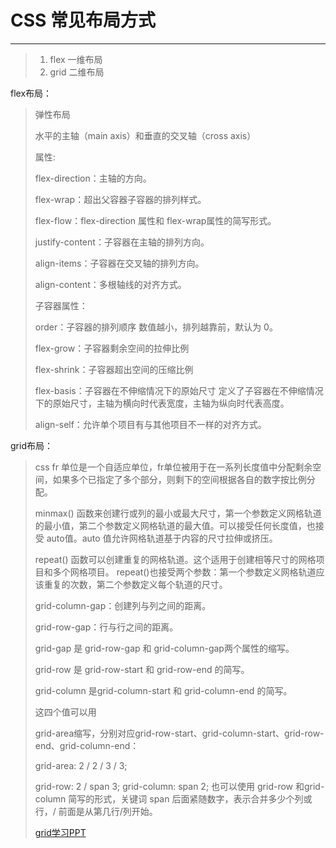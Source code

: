 # CSS 常见布局方式

------

>  1. flex   一维布局
>  2. grid   二维布局



flex布局：

>弹性布局
>
>水平的主轴（main axis）和垂直的交叉轴（cross axis）
>
>属性:
>
>flex-direction：主轴的方向。
>
> flex-wrap：超出父容器子容器的排列样式。
>
> flex-flow：flex-direction 属性和 flex-wrap属性的简写形式。
>
> justify-content：子容器在主轴的排列方向。
>
> align-items：子容器在交叉轴的排列方向。
>
> align-content：多根轴线的对齐方式。
>
>
> 子容器属性：
>
> order：子容器的排列顺序    数值越小，排列越靠前，默认为 0。
>
> flex-grow：子容器剩余空间的拉伸比例
>
> flex-shrink：子容器超出空间的压缩比例
>
> flex-basis：子容器在不伸缩情况下的原始尺寸   定义了子容器在不伸缩情况下的原始尺寸，主轴为横向时代表宽度，主轴为纵向时代表高度。
>
> align-self：允许单个项目有与其他项目不一样的对齐方式。




grid布局：

> css fr
> 单位是一个自适应单位，fr单位被用于在一系列长度值中分配剩余空间，如果多个已指定了多个部分，则剩下的空间根据各自的数字按比例分配。
>
> minmax()
> 函数来创建行或列的最小或最大尺寸，第一个参数定义网格轨道的最小值，第二个参数定义网格轨道的最大值。可以接受任何长度值，也接受 auto值。auto 值允许网格轨道基于内容的尺寸拉伸或挤压。
>
> repeat()
> 函数可以创建重复的网格轨道。这个适用于创建相等尺寸的网格项目和多个网格项目。 repeat()也接受两个参数：第一个参数定义网格轨道应该重复的次数，第二个参数定义每个轨道的尺寸。
>
> grid-column-gap：创建列与列之间的距离。
>
> grid-row-gap：行与行之间的距离。
>
> grid-gap 是 grid-row-gap 和 grid-column-gap两个属性的缩写。
>
> grid-row 是 grid-row-start 和 grid-row-end 的简写。
>
> grid-column 是grid-column-start 和 grid-column-end 的简写。
>
> 这四个值可以用
>
> grid-area缩写，分别对应grid-row-start、grid-column-start、grid-row-end、grid-column-end：
>
> grid-area: 2 / 2 / 3 / 3;
>
> grid-row: 2 / span 3;  grid-column: span 2; 也可以使用 grid-row 和grid-column 简写的形式，关键词 span 后面紧随数字，表示合并多少个列或行，/ 前面是从第几行/列开始。
>
>[grid学习PPT](https://ppt.baomitu.com/d/653323dc)